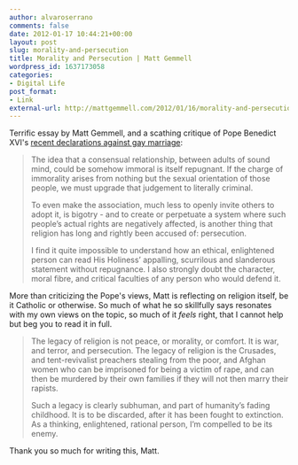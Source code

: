 ```yaml
---
author: alvaroserrano
comments: false
date: 2012-01-17 10:44:21+00:00
layout: post
slug: morality-and-persecution
title: Morality and Persecution | Matt Gemmell
wordpress_id: 1637173058
categories:
- Digital Life
post_format:
- Link
external-url: http://mattgemmell.com/2012/01/16/morality-and-persecution/
---
```


Terrific essay by Matt Gemmell, and a scathing critique of Pope Benedict XVI's [recent declarations against gay marriage](http://uk.reuters.com/article/2012/01/09/uk-pope-gay-idUKTRE8081RR20120109):


<blockquote>The idea that a consensual relationship, between adults of sound mind, could be somehow immoral is itself repugnant. If the charge of immorality arises from nothing but the sexual orientation of those people, we must upgrade that judgement to literally criminal.

To even make the association, much less to openly invite others to adopt it, is bigotry - and to create or perpetuate a system where such people’s actual rights are negatively affected, is another thing that religion has long and rightly been accused of: persecution.

I find it quite impossible to understand how an ethical, enlightened person can read His Holiness’ appalling, scurrilous and slanderous statement without repugnance. I also strongly doubt the character, moral fibre, and critical faculties of any person who would defend it.</blockquote>


More than criticizing the Pope's views, Matt is reflecting on religion itself, be it Catholic or otherwise. So much of what he so skillfully says resonates with my own views on the topic, so much of it _feels_ right, that I cannot help but beg you to read it in full.


<blockquote>The legacy of religion is not peace, or morality, or comfort. It is war, and terror, and persecution. The legacy of religion is the Crusades, and tent-revivalist preachers stealing from the poor, and Afghan women who can be imprisoned for being a victim of rape, and can then be murdered by their own families if they will not then marry their rapists.

Such a legacy is clearly subhuman, and part of humanity’s fading childhood. It is to be discarded, after it has been fought to extinction. As a thinking, enlightened, rational person, I’m compelled to be its enemy.</blockquote>


Thank you so much for writing this, Matt.
